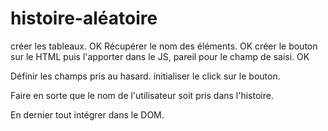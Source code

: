 # histoire-aléatoire

créer les tableaux. OK
Récupérer le nom des éléments. OK
créer le bouton sur le HTML puis l'apporter dans le JS, pareil pour le champ de saisi. OK

Définir les champs pris au hasard.
initialiser le click sur le bouton.

Faire en sorte que le nom de l'utilisateur soit pris dans l'histoire.

En dernier tout intégrer dans le DOM.


